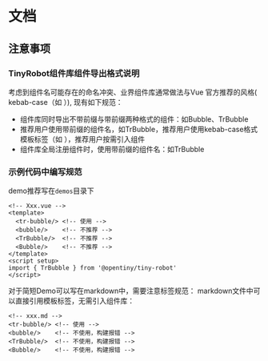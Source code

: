 # 文档

## 注意事项

### TinyRobot组件库组件导出格式说明
考虑到组件名可能存在的命名冲突、业界组件库通常做法与Vue 官方推荐的风格( kebab-case（如 <tr-button>）), 现有如下规范：
- 组件库同时导出不带前缀与带前缀两种格式的组件：如Bubble、TrBubble
- 推荐用户使用带前缀的组件名，如TrBubble，推荐用户使用kebab-case格式模板标签（如 <tr-button>），推荐用户按需引入组件
- 组件库全局注册组件时，使用带前缀的组件名：如TrBubble

### 示例代码中编写规范

demo推荐写在`demos`目录下
```vue
<!-- Xxx.vue -->
<template>
  <tr-bubble/> <!-- 使用 -->
  <bubble/>    <!-- 不推荐 -->
  <TrBubble/>  <!-- 不推荐 -->
  <Bubble/>    <!-- 不推荐 -->
</template>
<script setup>
import { TrBubble } from '@opentiny/tiny-robot'
</script>
```

对于简短Demo可以写在markdown中，需要注意标签规范：
markdown文件中可以直接引用模板标签，无需引入组件库：
```vue
<!-- xxx.md -->
<tr-bubble/> <!-- 使用 -->
<bubble/>    <!-- 不使用，构建报错 -->
<TrBubble/>  <!-- 不使用，构建报错 -->
<Bubble/>    <!-- 不使用，构建报错 -->
```

